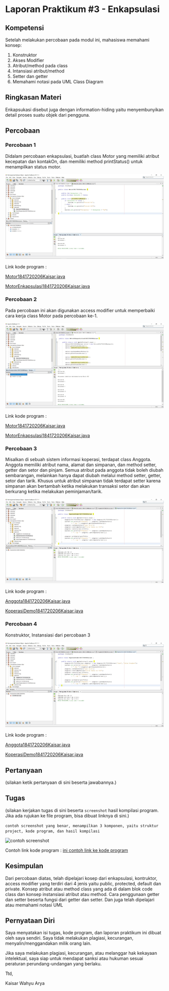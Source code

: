 # Laporan Praktikum #3 - Enkapsulasi

## Kompetensi

Setelah melakukan percobaan pada modul ini, mahasiswa memahami konsep:
1. Konstruktor
2. Akses Modifier
3. Atribut/method pada class
4. Intansiasi atribut/method
5. Setter dan getter
6. Memahami notasi pada UML Class Diagram

## Ringkasan Materi

Enkapsukasi disebut juga dengan information-hiding yaitu menyembunyikan detail
proses suatu objek dari pengguna.

## Percobaan

### Percobaan 1

Didalam percobaan enkapsulasi, buatlah class Motor yang memiliki atribut kecepatan dan kontakOn,
dan memiliki method printStatus() untuk menampilkan status motor.

![Screenshot](img/Screenshot_1.jpg)

Link kode program :

[Motor1841720206Kaisar.java](../../src/3_Enkapsulasi/Motor1841720206Kaisar.java)

[MotorEnkapsulasi1841720206Kaisar.java](../../src/3_Enkapsulasi/MotorEnkapsulasi1841720206Kaisar.java)

### Percobaan 2

Pada percobaan ini akan digunakan access modifier untuk memperbaiki cara kerja class Motor pada
percobaan ke-1.

![Screenshot](img/Screenshot_2.jpg)

Link kode program :

[Motor1841720206Kaisar.java](../../src/3_Enkapsulasi/Motor1841720206Kaisar.java)

[MotorEnkapsulasi1841720206Kaisar.java](../../src/3_Enkapsulasi/MotorEnkapsulasi1841720206Kaisar.java)

### Percobaan 3

Misalkan di sebuah sistem informasi koperasi, terdapat class Anggota. Anggota memiliki atribut
nama, alamat dan simpanan, dan method setter, getter dan setor dan pinjam. Semua atribut pada
anggota tidak boleh diubah sembarangan, melainkan hanya dapat diubah melalui method setter,
getter, setor dan tarik. Khusus untuk atribut simpanan tidak terdapat setter karena simpanan akan
bertambah ketika melakukan transaksi setor dan akan berkurang ketika melakukan
peminjaman/tarik.

![Screenshot](img/Screenshot_3.jpg)

Link kode program :

[Anggota1841720206Kaisar.java](../../src/3_Enkapsulasi/Anggota1841720206Kaisar.java)

[KoperasiDemo1841720206Kaisar.java](../../src/3_Enkapsulasi/KoperasiDemo1841720206Kaisar.java)

### Percobaan 4

Konstruktor, Instansiasi dari percobaan 3

![Screenshot](img/Screenshot_4.jpg)

Link kode program :

[Anggota1841720206Kaisar.java](../../src/3_Enkapsulasi/Anggota1841720206Kaisar.java)

[KoperasiDemo1841720206Kaisar.java](../../src/3_Enkapsulasi/KoperasiDemo1841720206Kaisar.java)

## Pertanyaan

(silakan ketik pertanyaan di sini beserta jawabannya.)

## Tugas

(silakan kerjakan tugas di sini beserta `screenshot` hasil kompilasi program. Jika ada rujukan ke file program, bisa dibuat linknya di sini.)

`contoh screenshot yang benar, menampilkan 3 komponen, yaitu struktur project, kode program, dan hasil kompilasi`

![contoh screenshot](img/contoh-schot1.PNG)

Contoh link kode program : [ini contoh link ke kode program](../../src/1_Pengantar_Konsep_PBO/Contoh12345Habibie.java)

## Kesimpulan

Dari percobaan diatas, telah dipelajari kosep dari enkapsulasi, kontruktor, access modifier yang
terdiri dari 4 jenis yaitu public, protected, default dan private. Konsep atribut atau method class
yang ada di dalam blok code class dan konsep instansiasi atribut atau method. Cara penggunaan
getter dan setter beserta fungsi dari getter dan setter. Dan juga telah dipelajari atau memahami
notasi UML

## Pernyataan Diri

Saya menyatakan isi tugas, kode program, dan laporan praktikum ini dibuat oleh saya sendiri. Saya tidak melakukan plagiasi, kecurangan, menyalin/menggandakan milik orang lain.

Jika saya melakukan plagiasi, kecurangan, atau melanggar hak kekayaan intelektual, saya siap untuk mendapat sanksi atau hukuman sesuai peraturan perundang-undangan yang berlaku.

Ttd,

Kaisar Wahyu Arya
